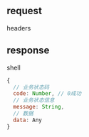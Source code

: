 ## request

headers

## response

shell

```js
{
  // 业务状态码
  code: Number, // 0成功
  // 业务状态信息
  message: String,
  // 数据
  data: Any
}
```
